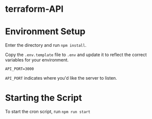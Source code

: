 # terraform-API

# Environment Setup
Enter the directory and run `npm install`.

Copy the `.env.template` file to `.env` and update it to reflect the correct variables for your environment.

```
API_PORT=3000
```

`API_PORT` indicates where you'd like the server to listen.

# Starting the Script
To start the cron script, run `npm run start`